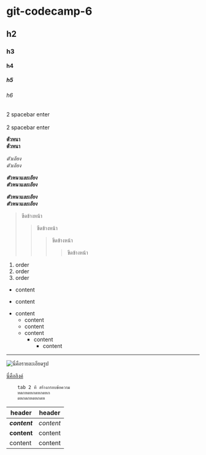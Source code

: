 # git-codecamp-6
## h2
### h3
#### h4
##### h5
###### h6
  
  2 spacebar enter </br>  
  2 spacebar enter </br>  
    
**ตัวหนา**  
__ตัวหนา__  

*ตัวเอียง*  
_ตัวเอียง_  

***ตัวหนาและเอียง***  
___ตัวหนาและเอียง___  

__*ตัวหนาและเอียง*__  
**_ตัวหนาและเอียง_**

>ขีดข้างหน้า  
>>ขีดข้างหน้า
>>>ขีดข้างหน้า
>>>>ขีดข้างหน้า  


1. order
2. order
3. order

+ content
- content
* content
    * content
    + content
    - content
        * content
            * content

***
![นี่คือรายละเอียดรูป](https://image.freepik.com/free-photo/image-human-brain_99433-298.jpg)  

[นี่คือลิงค์](https://image.freepik.com/free-photo/image-human-brain_99433-298.jpg)  

        tab 2 ที สร้างกรอบข้อความ
        หดกหดหกดหกดหก
        ดหกดกหดหกดห
  
| header | header |
--|--
| ***content*** | *content* |
| **content** | content |
| content | content |  



